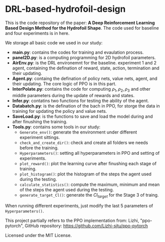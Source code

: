 # DRL-based-hydrofoil-design

This is the code repository of the paper: **A Deep Reinforcement Learning Based Design Method for the Hydrofoil Shape**. The code used for baseline and four experiments is in here.

We storage all basic code we used in our study:

- **main.py**: contains the codes for training and evaulation process.
- **panel2D.py**: is a computing programming for 2D hydrofoil parameters.
- **AirEnv.py**: is the DRL environemnt for the baseline. experiment 1 and 2 agent, containing the defination of reward, state, action, termination and their updating.
- **Agent.py**: containg the defination of policy nets, value nets, agent, and their updating. The core logic of PPO is in this part.
- **InterPolate.py**: contains the code for computing $\rho_1, \rho_2, \rho_3$ and other middle parameters during the update of rewards and states.
- **Infer.py**: contatins two functions for testing the ability of the agent.
- **Databatch.py**: is the defination of the bach in PPO, for storge the data in training for updating the policy and value nets.
- **SaveLoad.py**: is the functions to save and load the model during and after finushing the training.
- **Tools.py**: contains some tools in our study:
  - `Generate_env()`: generate the environment under different experiment sittings. 
  - `check_and_create_dir()`: check and create all folders we needs before the training.
  - `Hyperparameters()`: setting all hyperparameters in PPO and setting of experiments.
  - `plot_reward()`: plot the learning curve after finushing each stage of training.
  - `plot_histogram()`: plot the histogram of the steps the agent used during the testing.
  - `calculate_statistics()`: compute the maximum, minimum and mean of the steps the agent used during the testing.
  - `generate_target_Cl()`: generate the $Cl_{target}$ for the Stage 3 of traing.

When running different experiments, just modify the last 5 parameters of `Hyperparameters()`.

This project partially refers to the PPO implementation from:
Lizhi, "ppo-pytorch", GitHub repository: https://github.com/Lizhi-sjtu/ppo-pytorch

Licensed under the MIT License.
